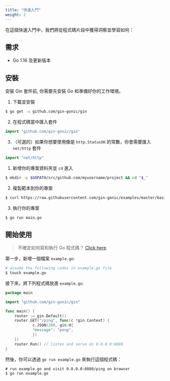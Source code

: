 ```yaml
---
title: "快速入門"
weight: 2
---
```


在這個快速入門中，我們將從程式碼片段中獲得洞察並學習如何：

## 需求

- Go 1.16 及更新版本

## 安裝

安裝 Gin 套件前, 你需要先安裝 Go 和準備好你的工作環境。

1. 下載並安裝

```sh
$ go get -u github.com/gin-gonic/gin
```

2. 在程式碼當中匯入套件

```go
import "github.com/gin-gonic/gin"
```

3. （可選的）如果你想要使用像是 `http.StatusOK` 的常數，你會需要匯入 `net/http` 套件

```go
import "net/http"
```

1. 新增你的專案資料夾並 `cd` 進入

```sh
$ mkdir -p $GOPATH/src/github.com/myusername/project && cd "$_"
   ```

2. 複製範本到你的專案

```sh
$ curl https://raw.githubusercontent.com/gin-gonic/examples/master/basic/main.go > main.go
```

3. 執行你的專案

```sh
$ go run main.go
```

## 開始使用

> 不確定如何寫和執行 Go 程式碼？ [Click here](https://golang.org/doc/code.html).

第一步，新增一個檔案 `example.go`:

```sh
# assume the following codes in example.go file
$ touch example.go
```

接下來，將下列程式碼放進 `example.go`:

```go
package main

import "github.com/gin-gonic/gin"

func main() {
    router := gin.Default()
    router.GET("/ping", func(c *gin.Context) {
            c.JSON(200, gin.H{
            "message": "pong",
            })
    })
    router.Run() // listen and serve on 0.0.0.0:8080
}
```

然後，你可以透過 `go run example.go` 來執行這個程式碼：

```shell
# run example.go and visit 0.0.0.0:8080/ping on browser
$ go run example.go
```
